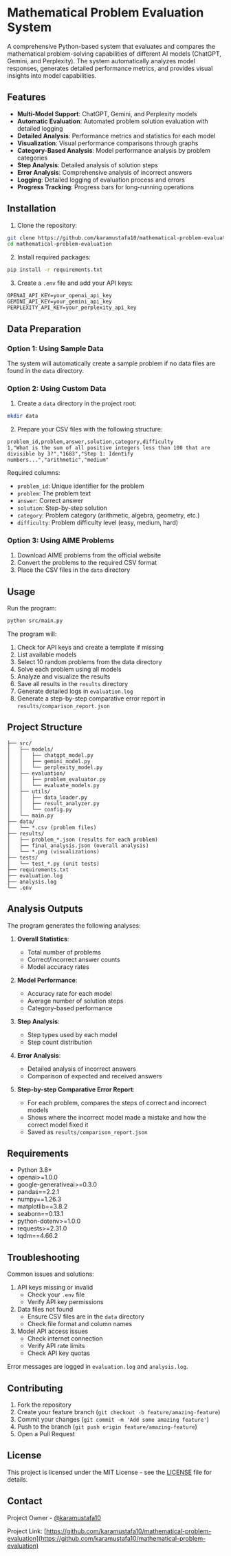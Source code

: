# Mathematical Problem Evaluation System

A comprehensive Python-based system that evaluates and compares the mathematical problem-solving capabilities of different AI models (ChatGPT, Gemini, and Perplexity). The system automatically analyzes model responses, generates detailed performance metrics, and provides visual insights into model capabilities.

## Features

- **Multi-Model Support**: ChatGPT, Gemini, and Perplexity models
- **Automatic Evaluation**: Automated problem solution evaluation with detailed logging
- **Detailed Analysis**: Performance metrics and statistics for each model
- **Visualization**: Visual performance comparisons through graphs
- **Category-Based Analysis**: Model performance analysis by problem categories
- **Step Analysis**: Detailed analysis of solution steps
- **Error Analysis**: Comprehensive analysis of incorrect answers
- **Logging**: Detailed logging of evaluation process and errors
- **Progress Tracking**: Progress bars for long-running operations

## Installation

1. Clone the repository:
```bash
git clone https://github.com/karamustafa10/mathematical-problem-evaluation.git
cd mathematical-problem-evaluation
```

2. Install required packages:
```bash
pip install -r requirements.txt
```

3. Create a `.env` file and add your API keys:
```
OPENAI_API_KEY=your_openai_api_key
GEMINI_API_KEY=your_gemini_api_key
PERPLEXITY_API_KEY=your_perplexity_api_key
```

## Data Preparation

### Option 1: Using Sample Data
The system will automatically create a sample problem if no data files are found in the `data` directory.

### Option 2: Using Custom Data
1. Create a `data` directory in the project root:
```bash
mkdir data
```

2. Prepare your CSV files with the following structure:
```csv
problem_id,problem,answer,solution,category,difficulty
1,"What is the sum of all positive integers less than 100 that are divisible by 3?","1683","Step 1: Identify numbers...","arithmetic","medium"
```

Required columns:
- `problem_id`: Unique identifier for the problem
- `problem`: The problem text
- `answer`: Correct answer
- `solution`: Step-by-step solution
- `category`: Problem category (arithmetic, algebra, geometry, etc.)
- `difficulty`: Problem difficulty level (easy, medium, hard)

### Option 3: Using AIME Problems
1. Download AIME problems from the official website
2. Convert the problems to the required CSV format
3. Place the CSV files in the `data` directory

## Usage

Run the program:
```bash
python src/main.py
```

The program will:
1. Check for API keys and create a template if missing
2. List available models
3. Select 10 random problems from the data directory
4. Solve each problem using all models
5. Analyze and visualize the results
6. Save all results in the `results` directory
7. Generate detailed logs in `evaluation.log`
8. Generate a step-by-step comparative error report in `results/comparison_report.json`

## Project Structure

```
├── src/
│   ├── models/
│   │   ├── chatgpt_model.py
│   │   ├── gemini_model.py
│   │   └── perplexity_model.py
│   ├── evaluation/
│   │   ├── problem_evaluator.py
│   │   └── evaluate_models.py
│   ├── utils/
│   │   ├── data_loader.py
│   │   ├── result_analyzer.py
│   │   └── config.py
│   └── main.py
├── data/
│   └── *.csv (problem files)
├── results/
│   ├── problem_*.json (results for each problem)
│   ├── final_analysis.json (overall analysis)
│   └── *.png (visualizations)
├── tests/
│   └── test_*.py (unit tests)
├── requirements.txt
├── evaluation.log
├── analysis.log
└── .env
```

## Analysis Outputs

The program generates the following analyses:
1. **Overall Statistics**:
   - Total number of problems
   - Correct/incorrect answer counts
   - Model accuracy rates

2. **Model Performance**:
   - Accuracy rate for each model
   - Average number of solution steps
   - Category-based performance

3. **Step Analysis**:
   - Step types used by each model
   - Step count distribution

4. **Error Analysis**:
   - Detailed analysis of incorrect answers
   - Comparison of expected and received answers

5. **Step-by-step Comparative Error Report**:
   - For each problem, compares the steps of correct and incorrect models
   - Shows where the incorrect model made a mistake and how the correct model fixed it
   - Saved as `results/comparison_report.json`

## Requirements

- Python 3.8+
- openai>=1.0.0
- google-generativeai>=0.3.0
- pandas==2.2.1
- numpy==1.26.3
- matplotlib==3.8.2
- seaborn==0.13.1
- python-dotenv>=1.0.0
- requests>=2.31.0
- tqdm==4.66.2

## Troubleshooting

Common issues and solutions:
1. API keys missing or invalid
   - Check your `.env` file
   - Verify API key permissions
2. Data files not found
   - Ensure CSV files are in the `data` directory
   - Check file format and column names
3. Model API access issues
   - Check internet connection
   - Verify API rate limits
   - Check API key quotas

Error messages are logged in `evaluation.log` and `analysis.log`.

## Contributing

1. Fork the repository
2. Create your feature branch (`git checkout -b feature/amazing-feature`)
3. Commit your changes (`git commit -m 'Add some amazing feature'`)
4. Push to the branch (`git push origin feature/amazing-feature`)
5. Open a Pull Request

## License

This project is licensed under the MIT License - see the [LICENSE](LICENSE) file for details.

## Contact

Project Owner - [@karamustafa10](https://github.com/karamustafa10)

Project Link: [https://github.com/karamustafa10/mathematical-problem-evaluation](https://github.com/karamustafa10/mathematical-problem-evaluation) 